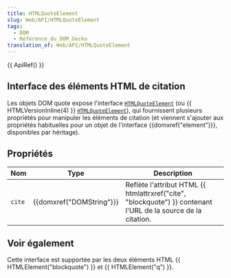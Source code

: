 ```yaml
---
title: HTMLQuoteElement
slug: Web/API/HTMLQuoteElement
tags:
  - DOM
  - Référence_du_DOM_Gecko
translation_of: Web/API/HTMLQuoteElement
---
```

{{ ApiRef() }}

## Interface des éléments HTML de citation

Les objets DOM quote expose l'interface [`HTMLQuoteElement`](http://www.w3.org/TR/html5/grouping-content.html#htmlquoteelement) (ou {{ HTMLVersionInline(4) }} [`HTMLQuoteElement`](http://www.w3.org/TR/DOM-Level-2-HTML/html.html#ID-70319763)), qui fournissent plusieurs propriétés pour manipuler les éléments de citation (et viennent s'ajouter aux propriétés habituelles pour un objet de l'interface {{domxref("element")}}, disponibles par héritage).

## Propriétés

| Nom    | Type                             | Description                                                                                                               |
| ------ | -------------------------------- | ------------------------------------------------------------------------------------------------------------------------- |
| `cite` | {{domxref("DOMString")}} | Reflète l'attribut HTML {{ htmlattrxref("cite", "blockquote") }} contenant l'URL de la source de la citation. |

## Voir également

Cette interface est supportée par les deux éléments HTML {{ HTMLElement("blockquote") }} et {{ HTMLElement("q") }}.
